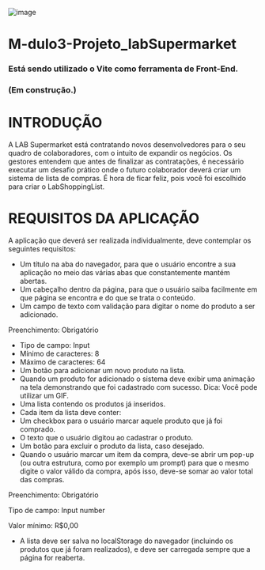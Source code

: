 ![image](https://user-images.githubusercontent.com/102738744/204036024-981d8417-403a-4f19-86b5-f322b155e5b9.png)


# M-dulo3-Projeto_labSupermarket

### Está sendo utilizado o Vite como ferramenta de Front-End.
### (Em construção.)

# INTRODUÇÃO
A LAB Supermarket está contratando novos desenvolvedores para o seu quadro de colaboradores, com o intuito de expandir os negócios. Os gestores entendem que antes de finalizar as contratações, é necessário executar um desafio prático onde o futuro colaborador deverá criar um sistema de lista de compras. É hora de ficar feliz, pois você foi escolhido para criar o LabShoppingList.

# REQUISITOS DA APLICAÇÃO
A aplicação que deverá ser realizada individualmente, deve contemplar os seguintes requisitos:


- Um título na aba do navegador, para que o usuário encontre a sua aplicação no meio das várias abas que constantemente mantém abertas.
- Um cabeçalho dentro da página, para que o usuário saiba facilmente em que página se encontra e do que se trata o conteúdo.
- Um campo de texto com validação para digitar o nome do produto a ser adicionado.


Preenchimento: Obrigatório
- Tipo de campo: Input
- Mínimo de caracteres: 8
- Máximo de caracteres: 64
- Um botão para adicionar um novo produto na lista.
- Quando um produto for adicionado o sistema deve exibir uma animação na tela demonstrando que foi cadastrado com sucesso. Dica: Você pode utilizar um GIF.
- Uma lista contendo os produtos já inseridos.
- Cada item da lista deve conter:
- Um checkbox para o usuário marcar aquele produto que já foi comprado.
- O texto que o usuário digitou ao cadastrar o produto.
- Um botão para excluir o produto da lista, caso desejado.
- Quando o usuário marcar um item da compra, deve-se abrir um pop-up (ou outra estrutura, como por exemplo um prompt) para que o mesmo digite o valor válido da compra, após isso, deve-se somar ao valor total das compras.


Preenchimento: Obrigatório


Tipo de campo: Input number

Valor mínimo: R$0,00


- A lista deve ser salva no localStorage do navegador (incluindo os produtos que já foram realizados), e deve ser carregada sempre que a página for reaberta.


